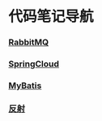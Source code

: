# 代码笔记导航

### [RabbitMQ](https://github.com/Dashan-IZ/Notes/blob/master/Markdown/Code_Notes/RabbitMQ/RabbitMQ.md)

### [SpringCloud](https://github.com/Dashan-IZ/Notes/blob/master/Markdown/Code_Notes/SpringCloud/SpringCloud.md)

### [MyBatis](https://github.com/Dashan-IZ/Notes/blob/master/Markdown/Code_Notes/MyBatis/MyBatis.md)

### [反射](https://github.com/Dashan-IZ/Notes/blob/master/Markdown/Code_Notes/%E5%8F%8D%E5%B0%84/%E5%8F%8D%E5%B0%84.md)
